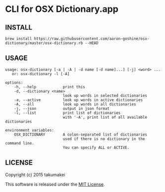 # CLI for OSX Dictionary.app

## INSTALL

```
brew install https://raw.githubusercontent.com/aaron-goshine/osx-dictionary/master/osx-dictionary.rb --HEAD
```

## USAGE

```
usage: osx-dictionary [-a | -A | -d name [-d name]...] [-j] <word> ...
   or: osx-dictionary -l [-A]

options:
    -h, --help            print this
    -d, --dictionary <name>
                          look up words in selected dictionaries
    -a, --active          look up words in active dictionaries
    -A, --all             look up words in all dictionaries
    -j, --json            output in json format
    -l, --list            print list of dictionaries
                          with '-A', print list of all available dictionaries

environment variables:
    OSX_DICTIONARY        A colon-separated list of dictionaries
                          used if there is no dictionary in the command line.
                          You can specify ALL or ACTIVE.
```

## LICENSE

Copyright (c) 2015 takumakei

This software is released under the [MIT License](http://opensource.org/licenses/mit-license.php).
